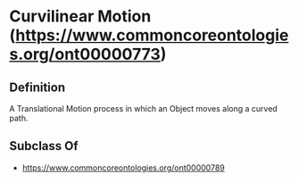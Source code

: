 # Curvilinear Motion (https://www.commoncoreontologies.org/ont00000773)

## Definition
A Translational Motion process in which an Object moves along a curved path.

## Subclass Of
- https://www.commoncoreontologies.org/ont00000789


